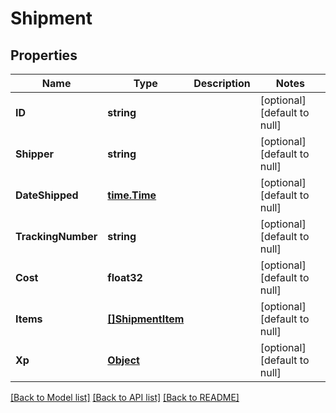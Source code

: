 # Shipment

## Properties
Name | Type | Description | Notes
------------ | ------------- | ------------- | -------------
**ID** | **string** |  | [optional] [default to null]
**Shipper** | **string** |  | [optional] [default to null]
**DateShipped** | [**time.Time**](time.Time.md) |  | [optional] [default to null]
**TrackingNumber** | **string** |  | [optional] [default to null]
**Cost** | **float32** |  | [optional] [default to null]
**Items** | [**[]ShipmentItem**](ShipmentItem.md) |  | [optional] [default to null]
**Xp** | [**Object**](object.md) |  | [optional] [default to null]

[[Back to Model list]](../README.md#documentation-for-models) [[Back to API list]](../README.md#documentation-for-api-endpoints) [[Back to README]](../README.md)


